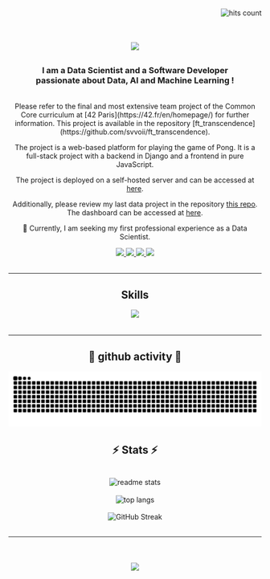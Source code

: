 </br>

<p align="right">
	<img src="https://hits.dwyl.com/svvoii/svvoii.svg" alt="hits count" />
</p>

<h1 align="center">
	<img src="https://readme-typing-svg.herokuapp.com/?font=Righteous&size=35&center=true&vCenter=true&width=500&height=70&duration=3000&lines=Hi++👋;+This+is+Serge;+👨🏻‍💻" />
</h1>

<h3 align="center">
<p>I am a Data Scientist and a Software Developer<br>passionate about Data, AI and Machine Learning !</p>
</h3>

</br>

<div align="center">
Please refer to the final and most extensive team project of the Common Core curriculum at [42 Paris](https://42.fr/en/homepage/) for further information. This project is available in the repository [ft_transcendence](https://github.com/svvoii/ft_transcendence).

The project is a web-based platform for playing the game of Pong. It is a full-stack project with a backend in Django and a frontend in pure JavaScript.

The project is deployed on a self-hosted server and can be accessed at [here](https://sbocanci.me/).

Additionally, please review my last data project in the repository [this repo](https://github.com/svvoii/evs-charging-france-dashboard). The dashboard can be accessed at [here](https://ev-plug-in-france.streamlit.app/).

🌱 Currently, I am seeking my first professional experience as a Data Scientist.  


<!-- 💬 You can ask me questions about **`this`**, **`this`** also **`this`** and **`that`** right **[here](https://github.com/svvoii/svvoii/issues)** -->

</div>

<div align="center">

<a href="https://www.linkedin.com/in/bocancia/">
	<img src="https://img.shields.io/badge/-LinkedIn-0A66C2?style=for-the-badge&logo=linkedin&logoColor=white" />
</a>
<a href="mailto:sbocanci@student.42.fr">
	<img src="https://img.shields.io/badge/-Email-008000?style=for-the-badge&logo=gmail&logoColor=white" />
</a>
<a href="https://twitter.com/svvoii">
	<img src="https://img.shields.io/badge/-Twitter-1DA1F2?style=for-the-badge&logo=twitter&logoColor=white" />
</a>
<!-- <a href=""> <img src="https://img.shields.io/badge/-Instagram-E4405F?style=for-the-badge&logo=instagram&logoColor=white" /> </a> -->
<!-- <a href=""> <img src="https://img.shields.io/badge/-YouTube-FF0000?style=for-the-badge&logo=youtube&logoColor=white" />	</a> -->
<!-- <a href=""> <img src="https://img.shields.io/badge/-Medium-12100E?style=for-the-badge&logo=medium&logoColor=white" /> </a> -->
<a href="https://sbocanci.me/">
	<img src="https://img.shields.io/badge/-Website-FFAA00?style=for-the-badge&logo=google-chrome&logoColor=white" />
</a>

</div>

</br>
<hr/>

<h2 align="center">Skills</h2>

<div align="center">
	<a href="https://skillicons.dev">
		<img src="https://skillicons.dev/icons?i=github,c,cpp,python,docker,mysql,vim,vscode,linux" />
		</br>
	</a>
</div>

</br>
<hr/>

<div align="center">
	<h2>🐍 github activity 🐍</h2>
	<img alt="contribution snake gif" src="https://raw.githubusercontent.com/svvoii/svvoii/output/github-contribution-grid-snake.svg" />
	</br>
</div>

<h2 align="center">⚡ Stats ⚡</h2>
<!-- <div align="center">
	<img src="https://github-readme-stats.vercel.app/api?username=svvoii&count_private=true&show_icons=true&theme=dark" alt="My github stats">
</div> -->

<!-- [![GitHub Streak](https://streak-stats.demolab.com/?user=svvoii)](https://git.io/streak-stats) -->

<div align=center>
	<br/>
	<img width=390 src="https://github-readme-stats.vercel.app/api?username=svvoii&count_private=true&show_icons=true&theme=dark&rank_icon=github&border_radius=10" alt="readme stats" />
	<br/>
	<br/>
	<img width=325 align="center" src="https://github-readme-stats.vercel.app/api/top-langs/?username=svvoii&hide=HTML&langs_count=8&layout=compact&theme=dark&border_radius=10&size_weight=0.5&count_weight=0.5&exclude_repo=github-readme-stats" alt="top langs" />
	<br/>
	<br/>
	<img width=390 src="https://streak-stats.demolab.com/?user=svvoii&theme=dark" alt="GitHub Streak">
</div>

<br/>
<hr/>

<h1 align="center">
	<img src="https://readme-typing-svg.herokuapp.com/?font=Righteous&size=35&center=true&vCenter=true&width=500&height=70&duration=4000&lines=Thanks+for+stopping+by++😉;" />
</h1>

<!--
😃 Grinning Face with Big Eyes
😄 Grinning Face with Smiling Eyes
😁 Beaming Face with Smiling Eyes
😆 Grinning Squinting Face
😅 Grinning Face with Sweat
😂 Face with Tears of Joy
🙂 Slightly Smiling Face
🙃 Upside-Down Face
😉 Winking Face
😊 Smiling Face with Smiling Eyes
😇 Smiling Face with Halo
-->